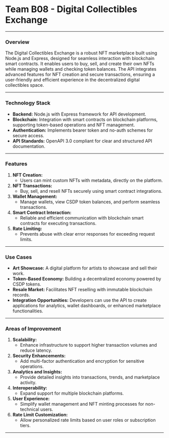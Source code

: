 
# Team B08 - Digital Collectibles Exchange

---

### **Overview**
The Digital Collectibles Exchange is a robust NFT marketplace built using Node.js and Express, designed for seamless interaction with blockchain smart contracts. It enables users to buy, sell, and create their own NFTs while managing wallets and checking token balances. The API integrates advanced features for NFT creation and secure transactions, ensuring a user-friendly and efficient experience in the decentralized digital collectibles space.

---

### **Technology Stack**
- **Backend:** Node.js with Express framework for API development.
- **Blockchain:** Integration with smart contracts on blockchain platforms, supporting token-based operations and NFT management.
- **Authentication:** Implements bearer token and no-auth schemes for secure access.
- **API Standards:** OpenAPI 3.0 compliant for clear and structured API documentation.

---

### **Features**
1. **NFT Creation:**  
   - Users can mint custom NFTs with metadata, directly on the platform.
2. **NFT Transactions:**  
   - Buy, sell, and resell NFTs securely using smart contract integrations.
3. **Wallet Management:**  
   - Manage wallets, view CSDP token balances, and perform seamless transactions.
4. **Smart Contract Interaction:**  
   - Reliable and efficient communication with blockchain smart contracts for executing transactions.
5. **Rate Limiting:**  
   - Prevents abuse with clear error responses for exceeding request limits.

---

### **Use Cases**
- **Art Showcase:** A digital platform for artists to showcase and sell their work.
- **Token-Based Economy:** Building a decentralized economy powered by CSDP tokens.
- **Resale Market:** Facilitates NFT reselling with immutable blockchain records.
- **Integration Opportunities:** Developers can use the API to create applications for analytics, wallet dashboards, or enhanced marketplace functionalities.

---

### **Areas of Improvement**
1. **Scalability:**  
   - Enhance infrastructure to support higher transaction volumes and reduce latency.
2. **Security Enhancements:**  
   - Add multi-factor authentication and encryption for sensitive operations.
3. **Analytics and Insights:**  
   - Provide detailed insights into transactions, trends, and marketplace activity.
4. **Interoperability:**  
   - Expand support for multiple blockchain platforms.
5. **User Experience:**  
   - Simplify wallet management and NFT minting processes for non-technical users.
6. **Rate Limit Customization:**  
   - Allow personalized rate limits based on user roles or subscription tiers.

--- 
